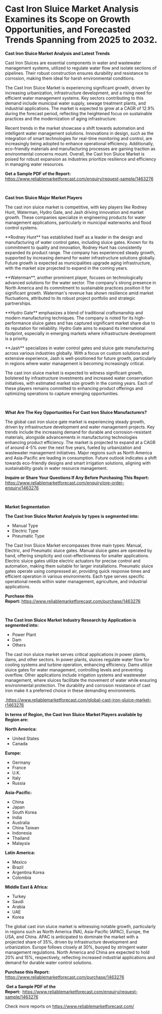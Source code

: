 <p><h1>Cast Iron Sluice Market Analysis Examines its Scope on Growth Opportunities, and Forecasted Trends Spanning from 2025 to 2032.</h1></p><p><strong>Cast Iron Sluice Market Analysis and Latest Trends</strong></p>
<p><p>Cast Iron Sluices are essential components in water and wastewater management systems, utilized to regulate water flow and isolate sections of pipelines. Their robust construction ensures durability and resistance to corrosion, making them ideal for harsh environmental conditions.</p><p>The Cast Iron Sluice Market is experiencing significant growth, driven by increasing urbanization, infrastructure development, and a rising need for efficient water management systems. Key sectors contributing to this demand include municipal water supply, sewage treatment plants, and industrial applications. The market is expected to grow at a CAGR of 12.9% during the forecast period, reflecting the heightened focus on sustainable practices and the modernization of aging infrastructure.</p><p>Recent trends in the market showcase a shift towards automation and intelligent water management solutions. Innovations in design, such as the integration of smart technologies for real-time monitoring and control, are increasingly being adopted to enhance operational efficiency. Additionally, eco-friendly materials and manufacturing processes are gaining traction as environmental concerns mount. Overall, the Cast Iron Sluice Market is poised for robust expansion as industries prioritize resilience and efficiency in managing water resources.</p></p>
<p><strong>Get a Sample PDF of the Report:&nbsp;</strong> <a href="https://www.reliablemarketforecast.com/enquiry/request-sample/1463276?utm_campaign=2783&utm_medium=2&utm_source=Github&utm_content=ia&utm_term=12042025&utm_id=cast-iron-sluice">https://www.reliablemarketforecast.com/enquiry/request-sample/1463276</a></p>
<p>&nbsp;</p>
<p><strong>Cast Iron Sluice Major Market Players</strong></p>
<p><p>The cast iron sluice market is competitive, with key players like Rodney Hunt, Waterman, Hydro Gate, and Jash driving innovation and market growth. These companies specialize in engineering products for water management applications, particularly in municipal waterworks and flood control systems.</p><p>**Rodney Hunt** has established itself as a leader in the design and manufacturing of water control gates, including sluice gates. Known for its commitment to quality and innovation, Rodney Hunt has consistently expanded its product range. The company has experienced steady growth, supported by increasing demand for water infrastructure solutions globally. Future growth is expected as municipalities upgrade aging infrastructure, with the market size projected to expand in the coming years.</p><p>**Waterman**, another prominent player, focuses on technologically advanced solutions for the water sector. The company's strong presence in North America and its commitment to sustainable practices position it for significant growth. Waterman's revenue has shown resilience amid market fluctuations, attributed to its robust project portfolio and strategic partnerships.</p><p>**Hydro Gate** emphasizes a blend of traditional craftsmanship and modern manufacturing techniques. The company is noted for its high-performance sluice gates and has captured significant market share due to its reputation for reliability. Hydro Gate aims to expand its international footprint, especially in emerging markets where infrastructure development is a priority.</p><p>**Jash** specializes in water control gates and sluice gate manufacturing across various industries globally. With a focus on custom solutions and extensive experience, Jash is well-positioned for future growth, particularly in regions where water management is becoming increasingly critical. </p><p>The cast iron sluice market is expected to witness significant growth, bolstered by infrastructure investments and increased water conservation initiatives, with estimated market size growth in the coming years. Each of these players remains committed to enhancing product offerings and optimizing operations to capture emerging opportunities.</p></p>
<p>&nbsp;</p>
<p><strong>What Are The Key Opportunities For Cast Iron Sluice Manufacturers?</strong></p>
<p><p>The global cast iron sluice gate market is experiencing steady growth, driven by infrastructure development and water management projects. Key trends include the increasing demand for durable and corrosion-resistant materials, alongside advancements in manufacturing technologies enhancing product efficiency. The market is projected to expand at a CAGR of around 4-5% over the next five years, fueled by urbanization and wastewater management initiatives. Major regions such as North America and Asia-Pacific are leading in consumption. Future outlook indicates a shift towards eco-friendly designs and smart irrigation solutions, aligning with sustainability goals in water resource management.</p></p>
<p><strong>Inquire or Share Your Questions If Any Before Purchasing This Report:</strong> <a href="https://www.reliablemarketforecast.com/enquiry/pre-order-enquiry/1463276?utm_campaign=2783&utm_medium=2&utm_source=Github&utm_content=ia&utm_term=12042025&utm_id=cast-iron-sluice">https://www.reliablemarketforecast.com/enquiry/pre-order-enquiry/1463276</a></p>
<p>&nbsp;</p>
<p><strong>Market Segmentation</strong></p>
<p><strong>The Cast Iron Sluice Market Analysis by types is segmented into:</strong></p>
<p><ul><li>Manual Type</li><li>Electric Type</li><li>Pneumatic Type</li></ul></p>
<p><p>The Cast Iron Sluice Market encompasses three main types: Manual, Electric, and Pneumatic sluice gates. Manual sluice gates are operated by hand, offering simplicity and cost-effectiveness for smaller applications. Electric sluice gates utilize electric actuators for precise control and automation, making them suitable for larger installations. Pneumatic sluice gates operate using compressed air, providing quick response times and efficient operation in various environments. Each type serves specific operational needs within water management, agriculture, and industrial applications.</p></p>
<p><strong>Purchase this Report:&nbsp;</strong><a href="https://www.reliablemarketforecast.com/purchase/1463276?utm_campaign=2783&utm_medium=2&utm_source=Github&utm_content=ia&utm_term=12042025&utm_id=cast-iron-sluice">https://www.reliablemarketforecast.com/purchase/1463276</a></p>
<p>&nbsp;</p>
<p><strong>The Cast Iron Sluice Market Industry Research by Application is segmented into:</strong></p>
<p><ul><li>Power Plant</li><li>Dam</li><li>Others</li></ul></p>
<p><p>The cast iron sluice market serves critical applications in power plants, dams, and other sectors. In power plants, sluices regulate water flow for cooling systems and turbine operation, enhancing efficiency. Dams utilize sluice gates for water management, controlling levels and preventing overflow. Other applications include irrigation systems and wastewater management, where sluices facilitate the movement of water while ensuring environmental protection. The durability and corrosion resistance of cast iron make it a preferred choice in these demanding environments.</p></p>
<p><a href="https://www.reliablemarketforecast.com/global-cast-iron-sluice-market-r1463276?utm_campaign=2783&utm_medium=2&utm_source=Github&utm_content=ia&utm_term=12042025&utm_id=cast-iron-sluice">&nbsp;https://www.reliablemarketforecast.com/global-cast-iron-sluice-market-r1463276</a></p>
<p><strong>In terms of Region, the Cast Iron Sluice Market Players available by Region are:</strong></p>
<p>
    <p> <strong> North America: </strong>
        <ul>
            <li>United States</li>
            <li>Canada</li>
        </ul>
        </p> 
    <p> <strong> Europe: </strong>
        <ul>
            <li>Germany</li>
            <li>France</li>
            <li>U.K.</li>
            <li>Italy</li>
            <li>Russia</li>
        </ul>
        </p> 
    <p> <strong> Asia-Pacific: </strong>
        <ul>
            <li>China</li>
            <li>Japan</li>
            <li>South Korea</li>
            <li>India</li>
            <li>Australia</li>
            <li>China Taiwan</li>
            <li>Indonesia</li>
            <li>Thailand</li>
            <li>Malaysia</li>
        </ul>
        </p> 
    <p> <strong> Latin America: </strong>
        <ul>
            <li>Mexico</li>
            <li>Brazil</li>
            <li>Argentina Korea</li>
            <li>Colombia</li>
        </ul>
        </p> 
    <p> <strong> Middle East & Africa: </strong>
        <ul>
            <li>Turkey</li>
            <li>Saudi</li>
            <li>Arabia</li>
            <li>UAE</li>
            <li>Korea</li>
        </ul>
    </p>
    </p>
<p><p>The global cast iron sluice market is witnessing notable growth, particularly in regions such as North America (NA), Asia-Pacific (APAC), Europe, the USA, and China. APAC is anticipated to dominate the market with a projected share of 35%, driven by infrastructure development and urbanization. Europe follows closely at 30%, buoyed by stringent water management regulations. North America and China are expected to hold 20% and 15%, respectively, reflecting increased industrial applications and demand for durable water control solutions.</p></p>
<p><strong>Purchase this Report: </strong><a href="https://www.reliablemarketforecast.com/purchase/1463276?utm_campaign=2783&utm_medium=2&utm_source=Github&utm_content=ia&utm_term=12042025&utm_id=cast-iron-sluice">https://www.reliablemarketforecast.com/purchase/1463276</a></p>
<p>&nbsp;<strong>Get a Sample PDF of the Report:&nbsp;&nbsp;</strong><a href="https://www.reliablemarketforecast.com/enquiry/request-sample/1463276?utm_campaign=2783&utm_medium=2&utm_source=Github&utm_content=ia&utm_term=12042025&utm_id=cast-iron-sluice">https://www.reliablemarketforecast.com/enquiry/request-sample/1463276</a></p>
<p><strong></strong></p>
<p>Check more reports on <a href="https://www.reliablemarketforecast.com/?utm_campaign=2783&utm_medium=2&utm_source=Github&utm_content=ia&utm_term=12042025&utm_id=cast-iron-sluice">https://www.reliablemarketforecast.com/</a></p>